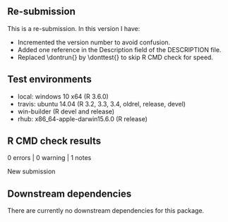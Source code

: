 ## Re-submission

This is a re-submission. In this version I have:

* Incremented the version number to avoid confusion.
* Added one reference in the Description field of the DESCRIPTION file.
* Replaced \dontrun{} by \donttest{} to skip R CMD check for speed.

## Test environments

* local: windows 10 x64 (R 3.6.0)
* travis: ubuntu 14.04 (R 3.2, 3.3, 3.4, oldrel, release, devel)
* win-builder (R devel and release)
* rhub: x86_64-apple-darwin15.6.0 (R release)

## R CMD check results

0 errors | 0 warning | 1 notes 

New submission

## Downstream dependencies

There are currently no downstream dependencies for this package.
